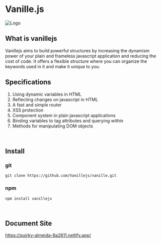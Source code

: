 # Vanille.js

![Logo](https://avatars.githubusercontent.com/u/77127183?s=200&v=4)

## What is vanillejs
Vanillejs aims to build powerful structures by increasing the dynamism power of your plain and frameless javascript application and reducing the cost of code. It offers a flexible structure where you can organize the keywords used in it and make it unique to you.

## Specifications
1. Using dynamic variables in HTML
2. Reflecting changes on javascript in HTML
3. A fast and simple router
4. XSS protection
5. Component system in plain javascript applications
6. Binding variables to tag attributes and querying within
7. Methods for manipulating DOM objects

<br>

## Install
### git
```
git clone https://github.com/Vanillejs/vanille.git
```

### npm
```
npm install vanillejs
```

<br>

## Document Site
https://quirky-almeida-8a2611.netlify.app/